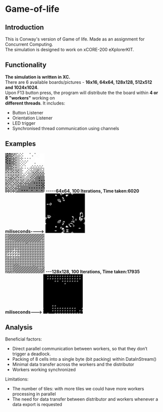 # Game-of-life

## Introduction
This is Conway's version of Game of life. Made as an assignment for Concurrent Computing.  
The simulation is designed to work on xCORE-200 eXplorerKIT.

## Functionality
**The simulation is written in XC.**  
There are 6 available boards/pictures - **16x16, 64x64, 128x128, 512x512 and 1024x1024**.  
Upon F13 button press, the program will distribute the the board within **4 or 8 "workers"** working on  
**different threads**.
It includes:
* Button Listener 
* Orientation Listener
* LED trigger
* Synchronised thread communication using channels

## Examples
<img src="images/64x64.png" height="128" width="128"> **-----**64x64, 100 Iterations, Time taken:6020 miliseconds**---->** <img src="images/64out.png" height="128" width="128">  
<img src="images/128x128.png" height="128" width="128"> **---**128x128, 100 Iterations, Time taken:17935 miliseconds**--->** <img src="images/128out.png" height="128" width="128">  

## Analysis
Beneficial factors:
* Direct parallel communication between workers, so that they don’t trigger a deadlock.
* Packing of 8 cells into a single byte (bit packing) within DataInStream()
* Minimal data transfer across the workers and the distributor
* Workers working synchronized
  
Limitations:
* The number of tiles: with more tiles we could have more workers processing in parallel
* The need for data transfer between distributor and workers whenever a data export is requested

